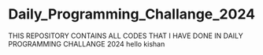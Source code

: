 # Daily_Programming_Challange_2024
THIS REPOSITORY CONTAINS ALL CODES THAT I HAVE DONE IN DAILY PROGRAMMING CHALLANGE 2024
hello kishan